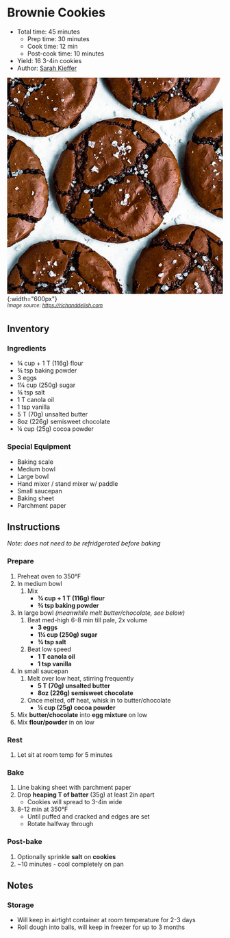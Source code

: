 # Brownie Cookies

- Total time: 45 minutes
    - Prep time: 30 minutes
    - Cook time: 12 min
    - Post-cook time: 10 minutes
- Yield: 16 3-4in cookies
- Author: [Sarah Kieffer](https://www.thevanillabeanblog.com/100-cookies/)

![](./hero.jpg){:width="600px"}
<br />
_<sup>Image source: <https://richanddelish.com></sup>_

## Inventory

### Ingredients

- ¾ cup + 1 T (116g) flour
- ¾ tsp baking powder
- 3 eggs
- 1¼ cup (250g) sugar
- ¾ tsp salt
- 1 T canola oil
- 1 tsp vanilla
- 5 T (70g) unsalted butter
- 8oz (226g) semisweet chocolate
- ¼ cup (25g) cocoa powder

### Special Equipment

- Baking scale
- Medium bowl
- Large bowl
- Hand mixer / stand mixer w/ paddle
- Small saucepan
- Baking sheet
- Parchment paper

## Instructions

_Note: does not need to be refridgerated before baking_

### Prepare

1. Preheat oven to 350°F
1. In medium bowl
    1. Mix
        - **¾ cup + 1 T (116g) flour**
        - **¾ tsp baking powder**
1. In large bowl _(meanwhile melt butter/chocolate, see below)_
    1. Beat med-high 6-8 min till pale, 2x volume
        - **3 eggs**
        - **1¼ cup (250g) sugar**
        - **¾ tsp salt**
    1. Beat low speed
        - **1 T canola oil**
        - **1 tsp vanilla**
1. In small saucepan
    1. Melt over low heat, stirring frequently
        - **5 T (70g) unsalted butter**
        - **8oz (226g) semisweet chocolate**
    1. Once melted, off heat, whisk in to butter/chocolate
        - **¼ cup (25g) cocoa powder**
1. Mix **butter/chocolate** into **egg mixture** on low
1. Mix **flour/powder** in on low

### Rest

1. Let sit at room temp for 5 minutes

### Bake

1. Line baking sheet with parchment paper
1. Drop **heaping T of batter** (35g) at least 2in apart
    - Cookies will spread to 3-4in wide
1. 8-12 min at 350°F
    - Until puffed and cracked and edges are set
    - Rotate halfway through

### Post-bake

1. Optionally sprinkle **salt** on **cookies**
1. ~10 minutes - cool completely on pan

## Notes

### Storage

- Will keep in airtight container at room temperature for 2-3 days
- Roll dough into balls, will keep in freezer for up to 3 months

